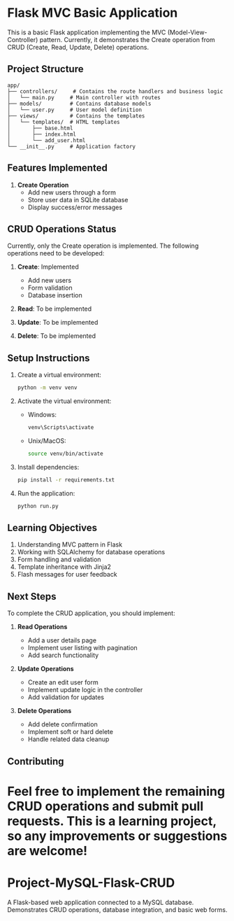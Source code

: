 
# Flask MVC Basic Application

This is a basic Flask application implementing the MVC (Model-View-Controller) pattern. Currently, it demonstrates the Create operation from CRUD (Create, Read, Update, Delete) operations.

## Project Structure

```
app/
├── controllers/     # Contains the route handlers and business logic
│   └── main.py     # Main controller with routes
├── models/         # Contains database models
│   └── user.py     # User model definition
├── views/          # Contains the templates
│   └── templates/  # HTML templates
│       ├── base.html
│       ├── index.html
│       └── add_user.html
└── __init__.py     # Application factory
```

## Features Implemented

1. **Create Operation**
   - Add new users through a form
   - Store user data in SQLite database
   - Display success/error messages

## CRUD Operations Status

Currently, only the Create operation is implemented. The following operations need to be developed:

1. **Create**: Implemented
   - Add new users
   - Form validation
   - Database insertion

2. **Read**: To be implemented
   

3. **Update**: To be implemented
   

4. **Delete**: To be implemented

## Setup Instructions

1. Create a virtual environment:
   ```bash
   python -m venv venv
   ```

2. Activate the virtual environment:
   - Windows:
     ```bash
     venv\Scripts\activate
     ```
   - Unix/MacOS:
     ```bash
     source venv/bin/activate
     ```

3. Install dependencies:
   ```bash
   pip install -r requirements.txt
   ```

4. Run the application:
   ```bash
   python run.py
   ```

## Learning Objectives

1. Understanding MVC pattern in Flask
2. Working with SQLAlchemy for database operations
3. Form handling and validation
4. Template inheritance with Jinja2
5. Flash messages for user feedback

## Next Steps

To complete the CRUD application, you should implement:

1. **Read Operations**
   - Add a user details page
   - Implement user listing with pagination
   - Add search functionality

2. **Update Operations**
   - Create an edit user form
   - Implement update logic in the controller
   - Add validation for updates

3. **Delete Operations**
   - Add delete confirmation
   - Implement soft or hard delete
   - Handle related data cleanup

## Contributing

Feel free to implement the remaining CRUD operations and submit pull requests. This is a learning project, so any improvements or suggestions are welcome! 
=======
# Project-MySQL-Flask-CRUD
A Flask-based web application connected to a MySQL database. Demonstrates CRUD operations, database integration, and basic web forms.
